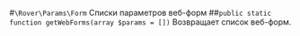#`\Rover\Params\Form` Списки параметров веб-форм 
##`public static function getWebForms(array $params = [])`
Возвращает список веб-форм.
